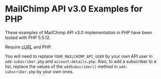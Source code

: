 # MailChimp API v3.0 Examples for PHP

These examples of MailChimp API v3.0 implementation in PHP have been tested with PHP 5.5.12.

Require [cURL](http://php.net/manual/en/book.curl.php) and PHP.

You will need to replace `YOUR_MAILCHIMP_API_USER` by your own API user in `add-subscriber.php` and `account-details.php`.
Also, to add a subscriber to a list, replace the values of the `addSubscriber()` method in `add-subscriber.php` by your own ones.
